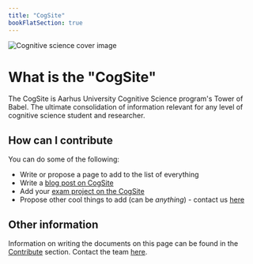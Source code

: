 ```yaml
---
title: "CogSite"
bookFlatSection: true
---
```


![Cognitive science cover image](cover.jpg)

# What is the "CogSite"

The CogSite is Aarhus University Cognitive Science program's Tower of Babel. The ultimate consolidation of information relevant for any level of cognitive science student and researcher.

## How can I contribute

You can do some of the following:

- Write or propose a page to add to the list of everything
- Write a [blog post on CogSite](./contribute/writing-on-the-cogsite.md)
- Add your [exam project on the CogSite](contribute)
- Propose other cool things to add (can be _anything_) - contact us [here](contact)

## Other information

Information on writing the documents on this page can be found in the [Contribute](./contribute) section.
Contact the team [here](./contact).
